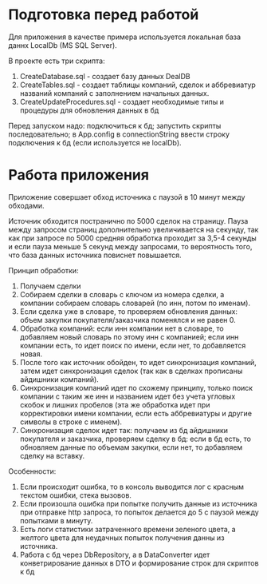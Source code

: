 # Подготовка перед работой
Для приложения в качестве примера используется локальная база даннх LocalDb (MS SQL Server).

В проекте есть три скрипта:
1. CreateDatabase.sql - создает базу данных DealDB
2. CreateTables.sql - создает таблицы компаний, сделок и аббревиатур названий компаний с заполнением начальных данных.
3. CreateUpdateProcedures.sql - создает необходимые типы и процедуры для обновления данных в бд

Перед запуском надо: подключиться к бд; запустить скрипты последовательно; в App.config в connectionString ввести строку подключения к бд (если используется не localDb).

# Работа приложения
Приложение совершает обход источника с паузой в 10 минут между обходами.

Источник обходится постранично по 5000 сделок на страницу. Пауза между запросом страниц дополнительно увеличивается на секунду, так как при запросе по 5000 средняя обработка проходит за 3,5-4 секунды и если пауза меньше 5 секунд между запросами, то вероятность того, что база данных источника повиснет повышается.

Принцип обработки:
1. Получаем сделки
2. Собираем сделки в словарь с ключом из номера сделки, а компании собираем словарь словарей (по инн, потом по именам).
3. Если сделка уже в словаре, то проверяем обновления данных: объем закупки покупателя/заказчика поменялся и не равен 0.
4. Обработка компаний: если инн компании нет в словаре, то добавляем новый словарь по этому инн с компанией; если инн компании есть, то идет поиск по имени, если нет, то добавляется новая.
5. После того как источник обойден, то идет синхронизация компаний, затем идет синхронизация сделок (так как в сделках прописаны айдишники компаний).
6. Синхронизация компаний идет по схожему принципу, только поиск компании с таким же инн и названием идет без учета угловых скобок и лишних пробелов (эта же обработка идет при корректировки имени компании, если есть аббревиатуры и другие символы в строке с именем).
7. Синхронизация сделок идет так: получаем из бд айдишники покупателя и заказчика, проверяем сделку в бд: если в бд есть, то обновляем данные по объемам закупки, если нет, то добавляем сделку на вставку.

Особенности: 
1. Если происходит ошибка, то в консоль выводится лог с красным текстом ошибки, стека вызовов.
2. Если произошла ошибка при попытке получить данные из источника при отправке http запроса, то попыток делается до 5 с паузой между попытками в минуту.
3. Есть логи статистики затраченного времени зеленого цвета, а желтого цвета для неудачных попыток получения данны из источника.
4. Работа с бд через DbRepository, а в DataConverter идет конветрирование данных в DTO и формирование строк для скриптов к бд
